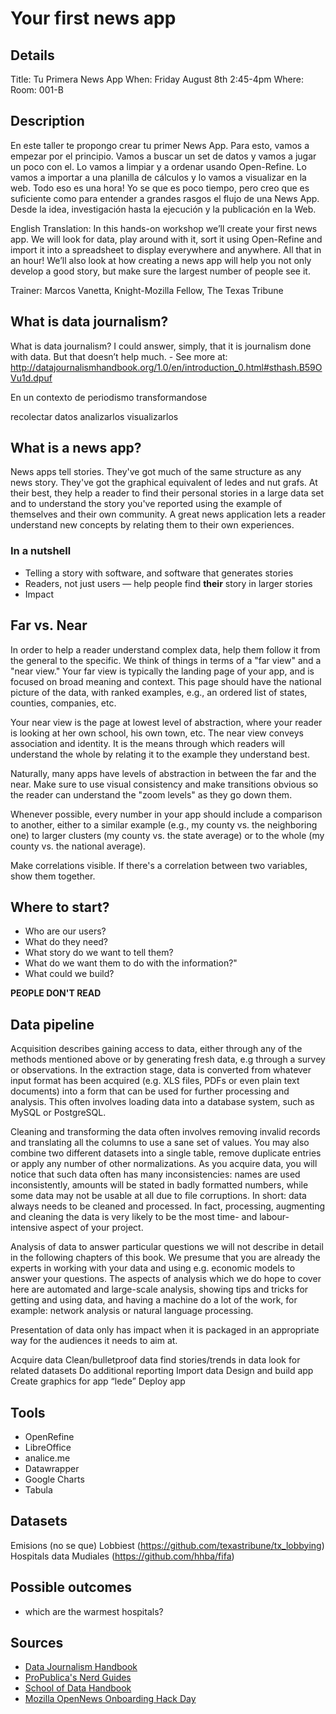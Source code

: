 # Your first news app

## Details

Title: Tu Primera News App
When: Friday August 8th 2:45-4pm
Where: Room: 001-B

## Description

En este taller te propongo crear tu primer News App. Para esto, vamos a empezar por el principio. Vamos a buscar un set de datos y vamos a jugar un poco con el. Lo vamos a limpiar y a ordenar usando Open-Refine. Lo vamos a importar a una planilla de cálculos y lo vamos a visualizar en la web. Todo eso es una hora! Yo se que es poco tiempo, pero creo que es suficiente como para entender a grandes rasgos el flujo de una News App. Desde la idea, investigación hasta la ejecución y la publicación en la Web.

English Translation: In this hands-on workshop we’ll create your first news app. We will look for data, play around with it, sort it using Open-Refine and import it into a spreadsheet to display everywhere and anywhere. All that in an hour!  We’ll also look at how creating a news app will help you not only develop a good story, but make sure the largest number of people see it.

Trainer: Marcos Vanetta, Knight-Mozilla Fellow, The Texas Tribune

## What is data journalism?


What is data journalism? I could answer, simply, that it is journalism done with data. But that doesn’t help much. - See more at: http://datajournalismhandbook.org/1.0/en/introduction_0.html#sthash.B59OVu1d.dpuf

En un contexto de periodismo transformandose

recolectar datos
analizarlos
visualizarlos



## What is a news app?

News apps tell stories. They've got much of the same structure as any news story. They've got the graphical equivalent of ledes and nut grafs. At their best, they help a reader to find their personal stories in a large data set and to understand the story you've reported using the example of themselves and their own community. A great news application lets a reader understand new concepts by relating them to their own experiences.

### In a nutshell

  * Telling a story with software, and software that generates stories
  * Readers, not just users — help people find **their** story in larger stories
  * Impact

## Far vs. Near

In order to help a reader understand complex data, help them follow it from the general to the specific. We think of things in terms of a "far view" and a "near view." Your far view is typically the landing page of your app, and is focused on broad meaning and context. This page should have the national picture of the data, with ranked examples, e.g., an ordered list of states, counties, companies, etc.

Your near view is the page at lowest level of abstraction, where your reader is looking at her own school, his own town, etc. The near view conveys association and identity. It is the means through which readers will understand the whole by relating it to the example they understand best.

Naturally, many apps have levels of abstraction in between the far and the near. Make sure to use visual consistency and make transitions obvious so the reader can understand the "zoom levels" as they go down them.

Whenever possible, every number in your app should include a comparison to another, either to a similar example (e.g., my county vs. the neighboring one) to larger clusters (my county vs. the state average) or to the whole (my county vs. the national average).

Make correlations visible. If there's a correlation between two variables, show them together.

## Where to start?

* Who are our users?
* What do they need?
* What story do we want to tell them?
* What do we want them to do with the information?"
* What could we build?

**PEOPLE DON'T READ**

## Data pipeline

Acquisition describes gaining access to data, either through any of the methods mentioned above or by generating fresh data, e.g through a survey or observations. In the extraction stage, data is converted from whatever input format has been acquired (e.g. XLS files, PDFs or even plain text documents) into a form that can be used for further processing and analysis. This often involves loading data into a database system, such as MySQL or PostgreSQL.

Cleaning and transforming the data often involves removing invalid records and translating all the columns to use a sane set of values. You may also combine two different datasets into a single table, remove duplicate entries or apply any number of other normalizations. As you acquire data, you will notice that such data often has many inconsistencies: names are used inconsistently, amounts will be stated in badly formatted numbers, while some data may not be usable at all due to file corruptions. In short: data always needs to be cleaned and processed. In fact, processing, augmenting and cleaning the data is very likely to be the most time- and labour-intensive aspect of your project.

Analysis of data to answer particular questions we will not describe in detail in the following chapters of this book. We presume that you are already the experts in working with your data and using e.g. economic models to answer your questions. The aspects of analysis which we do hope to cover here are automated and large-scale analysis, showing tips and tricks for getting and using data, and having a machine do a lot of the work, for example: network analysis or natural language processing.

Presentation of data only has impact when it is packaged in an appropriate way for the audiences it needs to aim at.

  Acquire data
  Clean/bulletproof data
      find stories/trends in data
      look for related datasets
      Do additional reporting
  Import data
  Design and build app
      Create graphics for app “lede”
  Deploy app

## Tools

* OpenRefine
* LibreOffice
* analice.me
* Datawrapper
* Google Charts
* Tabula

## Datasets

Emisions (no se que)
Lobbiest (https://github.com/texastribune/tx_lobbying)
Hospitals data
Mudiales (https://github.com/hhba/fifa)


## Possible outcomes

* which are the warmest hospitals?

## Sources

* [Data Journalism Handbook](http://datajournalismhandbook.org)
* [ProPublica's Nerd Guides](https://github.com/propublica/guides)
* [School of Data Handbook](http://schoolofdata.org/handbook/)
* [Mozilla OpenNews Onboarding Hack Day](https://gist.github.com/ashaw/d13978725144a8d05ec4)
